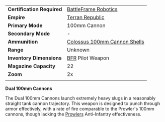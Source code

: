 |                            |                                                                               |
| -------------------------- | ----------------------------------------------------------------------------- |
| **Certification Required** | [BattleFrame Robotics](../vehicles/BattleFrame_Robotics.md)                   |
| **Empire**                 | [Terran Republic](../etc/Terran_Republic.md)                                  |
| **Primary Mode**           | 100mm Cannon                                                                  |
| **Secondary Mode**         | \-                                                                            |
| **Ammunition**             | [Colossus 100mm Cannon Shells](../ammunition/Colossus_100mm_Cannon_Shells.md) |
| **Range**                  | Unknown                                                                       |
| **Inventory Dimensions**   | [BFR](../vehicles/BattleFrame_Robotics.md) Pilot Weapon                       |
| **Magazine Capacity**      | 22                                                                            |
| **Zoom**                   | 2x                                                                            |
|                            |                                                                               |

**Dual 100mm Cannons**

The Dual 100mm Cannons launch extremely heavy slugs in a reasonably straight
tank cannon trajectory. This weapon is designed to punch through armor
effectively, with a rate of fire comparable to the Prowler's 100mm cannons,
though lacking the [Prowlers](../vehicles/Prowler.md) Anti-Infantry
effectiveness.

